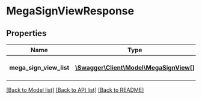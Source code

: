 # MegaSignViewResponse

## Properties
Name | Type | Description | Notes
------------ | ------------- | ------------- | -------------
**mega_sign_view_list** | [**\Swagger\Client\Model\MegaSignView[]**](MegaSignView.md) | List of mega sign views | [optional] 

[[Back to Model list]](../README.md#documentation-for-models) [[Back to API list]](../README.md#documentation-for-api-endpoints) [[Back to README]](../README.md)


